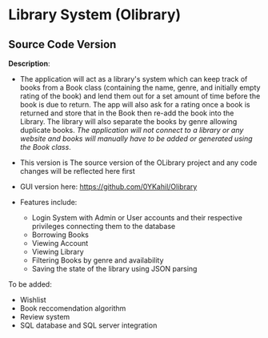 # Library System (Olibrary)

## Source Code Version

**Description**:
- The application will act as a library's system which can keep track of books from a 
    Book class (containing the name, genre, and initially empty rating of the book)
    and lend them out for a set amount of time before the book is due to return. The app will also
    ask for a rating once a book is returned and store that in the Book then re-add the book into the Library.
    The library will also separate the books by genre allowing duplicate books. 
    *The application will not connect to a library or any website and books will manually have to be added 
    or generated using the Book class*.


- This version is The source version of the OLibrary project and any code changes will be reflected here first
- GUI version here: https://github.com/0YKahil/Olibrary
- Features include:
   - Login System with Admin or User accounts and their respective privileges connecting them to the database
   - Borrowing Books
   - Viewing Account
   - Viewing Library
   - Filtering Books by genre and availability
   - Saving the state of the library using JSON parsing
  
To be added:
 - Wishlist
 - Book reccomendation algorithm
 - Review system
 - SQL database and SQL server integration
